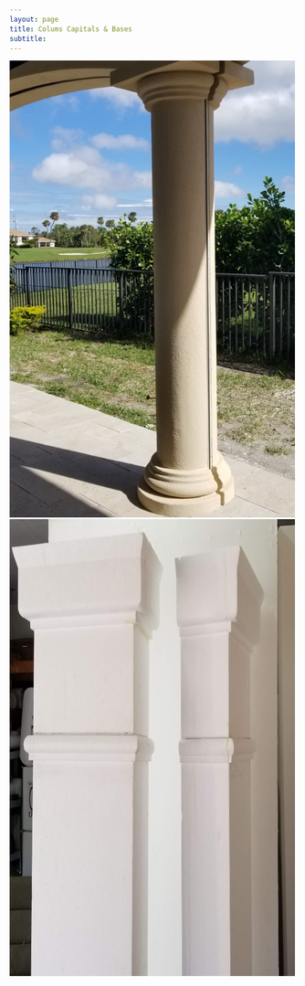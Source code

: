 ```yaml
---
layout: page
title: Colums Capitals & Bases 
subtitle: 
---
```


<div class="gallery">
  <a target="_blank" href="assets/img/column_1.png">
    <img src="assets/img/column_1.png" alt="Column" width="500" height="800">
  </a>
  <div class="desc"></div>
</div>

<div class="gallery">
  <a target="_blank" href="assets/img/column_2.png">
    <img src="assets/img/column_2.png" alt="Column" width="500" height="800">
  </a>
  <div class="desc"></div>
</div>

</body>
</html>
